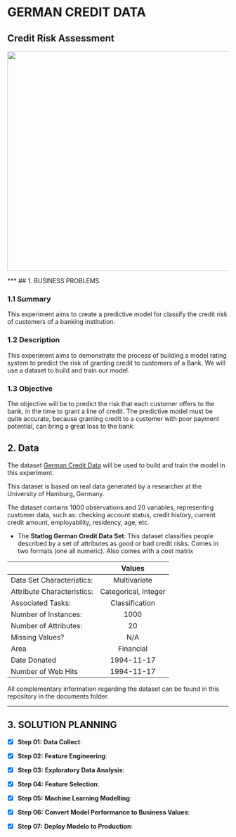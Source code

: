 # **GERMAN CREDIT DATA**

## Credit Risk Assessment

<div align="center">
<p float="left">
    <img src="/images/card.jpg" width="600" height="500"/>
</p>
</div>
***
## 1. BUSINESS PROBLEMS

### 1.1 Summary

This experiment aims to create a predictive model for classify the credit risk of customers of a banking institution.

### 1.2 Description

This experiment aims to demonstrate the process of building a model rating system to predict the risk of granting credit to customers of a Bank. We will use a dataset to build and train our model.

### 1.3 Objective

The objective will be to predict the risk that each customer offers to the bank, in the time to grant a line of credit. The predictive model must be quite accurate, because granting credit to a customer with poor payment potential, can bring a great loss to the bank.

## 2. Data

The dataset [German Credit Data](https://archive.ics.uci.edu/ml/datasets/Statlog+(German+Credit+Data)) will be used to build and train the model in this experiment.

This dataset is based on real data generated by a researcher at the University of Hamburg, Germany.

The dataset contains 1000 observations and 20 variables, representing customer data, such as: checking account status, credit history, current credit amount, employability, residency, age, etc.

  - The **Statlog German Credit Data Set**: This dataset classifies people described by a set of attributes as good or bad credit risks. 
   Comes in two formats (one all numeric). Also comes with a cost matrix

|        	                       | Values                     | 
|--------------------------------------|:--------------------------:|
| Data Set Characteristics:            |  Multivariate              | 
| Attribute Characteristics:           |  Categorical, Integer      | 
| Associated Tasks:                    |  Classification            | 
| Number of Instances:                 |  1000                      | 
| Number of Attributes:                |  20                        | 
| Missing Values?                      |  N/A                       | 
| Area                                 |  Financial                 | 
| Date Donated                         |  1994-11-17                | 
| Number of Web Hits                   |  1994-11-17                | 


All complementary information regarding the dataset can be found in this repository in the documents folder.

***
## 3. SOLUTION PLANNING

- [x] **Step 01:** **Data Collect**:

- [x] **Step 02:** **Feature Engineering**:

- [x] **Step 03:** **Exploratory Data Analysis**:

- [x] **Step 04:** **Feature Selection**: 

- [x] **Step 05:** **Machine Learning Modelling**:

- [x] **Step 06:** **Convert Model Performance to Business Values**:

- [x] **Step 07:**  **Deploy Modelo to Production**:

